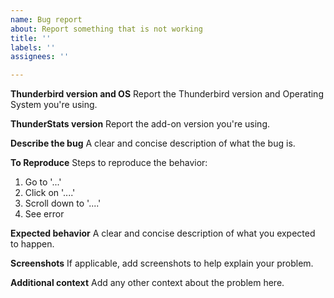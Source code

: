 ```yaml
---
name: Bug report
about: Report something that is not working
title: ''
labels: ''
assignees: ''

---
```


**Thunderbird version and OS**
Report the Thunderbird version and Operating System you're using.

**ThunderStats version**
Report the add-on version you're using.

**Describe the bug**
A clear and concise description of what the bug is.

**To Reproduce**
Steps to reproduce the behavior:
1. Go to '...'
2. Click on '....'
3. Scroll down to '....'
4. See error

**Expected behavior**
A clear and concise description of what you expected to happen.

**Screenshots**
If applicable, add screenshots to help explain your problem.

**Additional context**
Add any other context about the problem here.
